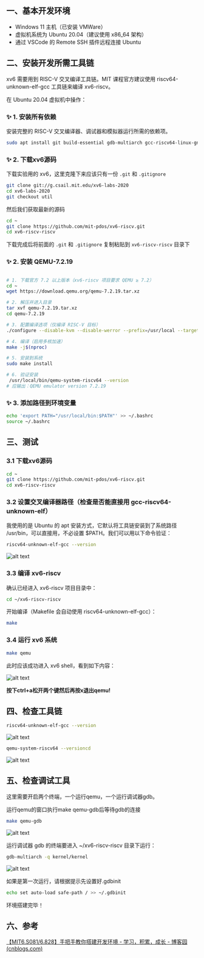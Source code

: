 ## 一、基本开发环境

- Windows 11 主机（已安装 VMWare）
- 虚拟机系统为 Ubuntu 20.04（建议使用 x86_64 架构）
- 通过 VSCode 的 Remote SSH 插件远程连接 Ubuntu

## 二、安装开发所需工具链

xv6 需要用到 RISC-V 交叉编译工具链。MIT 课程官方建议使用 riscv64-unknown-elf-gcc 工具链来编译 xv6-riscv。

在 Ubuntu 20.04 虚拟机中操作：


### ✨ **1. 安装所有依赖**

安装完整的 RISC-V 交叉编译器、调试器和模拟器运行所需的依赖项。

```bash
sudo apt install git build-essential gdb-multiarch gcc-riscv64-linux-gnu binutils-riscv64-linux-gnu libglib2.0-dev libpixman-1-dev ninja-build gcc-riscv64-unknown-elf
```

### ✨ **2. 下载xv6源码**

下载实验用的 xv6，这里克隆下来应该只有一份 `.git` 和 `.gitignore`
```bash
git clone git://g.csail.mit.edu/xv6-labs-2020
cd xv6-labs-2020
git checkout util
```

然后我们获取最新的源码
```bash
cd ~
git clone https://github.com/mit-pdos/xv6-riscv.git
cd xv6-riscv-riscv
```

下载完成后将前面的 `.git` 和 `.gitignore` 复制粘贴到 `xv6-riscv-riscv` 目录下

### ✨ **2. 安装 QEMU-7.2.19**


```bash

# 1. 下载官方 7.2 以上版本（xv6-riscv 项目要求 QEMU ≥ 7.2）
cd ~
wget https://download.qemu.org/qemu-7.2.19.tar.xz

# 2. 解压并进入目录
tar xvf qemu-7.2.19.tar.xz
cd qemu-7.2.19

# 3. 配置编译选项（仅编译 RISC-V 目标）
./configure --disable-kvm --disable-werror --prefix=/usr/local --target-list=riscv64-softmmu

# 4. 编译（启用多核加速）
make -j$(nproc)

# 5. 安装到系统
sudo make install

# 6. 验证安装
 /usr/local/bin/qemu-system-riscv64 --version
# 应输出：QEMU emulator version 7.2.19
```

### ✨ **3. 添加路径到环境变量**

```bash
echo 'export PATH="/usr/local/bin:$PATH"' >> ~/.bashrc
source ~/.bashrc
```

## 三、测试

### **3.1 下载xv6源码**

```bash
cd ~
git clone https://github.com/mit-pdos/xv6-riscv.git
cd xv6-riscv-riscv
```

### 3.2 设置交叉编译器路径（检查是否能直接用 gcc-riscv64-unknown-elf）

我使用的是 Ubuntu 的 apt 安装方式，它默认将工具链安装到了系统路径 /usr/bin，可以直接用，不必设置 $PATH。我们可以用以下命令验证：

```bash
riscv64-unknown-elf-gcc --version
```

![alt text](lab0-assert/image-4.png)


### 3.3 编译 xv6-riscv

确认已经进入 xv6-riscv 项目目录中：
```bash
cd ~/xv6-riscv-riscv
```

开始编译（Makefile 会自动使用 riscv64-unknown-elf-gcc）：

```bash
make
```

### 3.4 运行 xv6 系统

```bash
make qemu
```
此时应该成功进入 xv6 shell，看到如下内容：

![alt text](lab0-assert/image-5.png)

**按下ctrl+a松开两个键然后再按x退出qemu!**


## 四、检查工具链

```bash
riscv64-unknown-elf-gcc --version
```

![alt text](lab0-assert/image-6.png)

```bash
qemu-system-riscv64 --versioncd
```

![alt text](lab0-assert/image-7.png)

## 五、检查调试工具

这里需要开启两个终端，一个运行qemu，一个运行调试器gdb。

运行qemu的窗口执行make qemu-gdb后等待gdb的连接
```bash
make qemu-gdb
```

![alt text](lab0-assert/image-8.png)


运行调试器 gdb 的终端要进入 ~/xv6-riscv-riscv 目录下运行：

```bash
gdb-multiarch -q kernel/kernel
```

![alt text](lab0-assert/image-9.png)

如果是第一次运行，请根据提示先设置好.gdbinit

```bash
echo set auto-load safe-path / >> ~/.gdbinit
```

环境搭建完毕！

## 六、参考

[【MIT6.S081/6.828】手把手教你搭建开发环境 - 学习，积累，成长 - 博客园 (cnblogs.com)](https://www.cnblogs.com/dongxb/p/15225223.html)